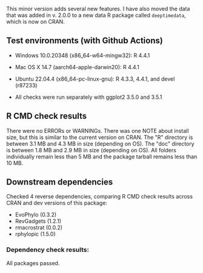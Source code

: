 This minor version adds several new features. I have also moved the data that was added in v. 2.0.0 to a new data R package called `deeptimedata`, which is now on CRAN.

## Test environments (with Github Actions)

* Windows 10.0.20348 (x86_64-w64-mingw32): R 4.4.1
* Mac OS X 14.7 (aarch64-apple-darwin20): R 4.4.1
* Ubuntu 22.04.4 (x86_64-pc-linux-gnu): R 4.3.3, 4.4.1, and devel (r87233)

* All checks were run separately with ggplot2 3.5.0 and 3.5.1

## R CMD check results
There were no ERRORs or WARNINGs. There was one NOTE about install size, but this is similar to the current version on CRAN. The "R" directory is between 3.1 MB and 4.3 MB in size (depending on OS). The "doc" directory is between 1.8 MB and 2.9 MB in size (depending on OS). All folders individually remain less than 5 MB and the package tarball remains less than 10 MB.

## Downstream dependencies
Checked 4 reverse dependencies, comparing R CMD check results across CRAN and dev versions of this package:

 * EvoPhylo (0.3.2)
 * RevGadgets (1.2.1)
 * rmacrostrat (0.0.2)
 * rphylopic (1.5.0)

### Dependency check results:
All packages passed.
